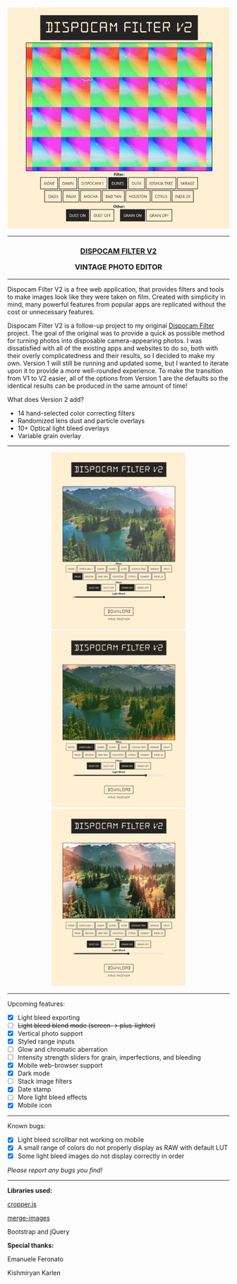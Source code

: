 

<div align="center">
  <a href="https://ssambender.github.io/DispoCam-Filter-2/" target="_blank">
        <img src="https://raw.githubusercontent.com/ssambender/DispoCam-Filter-2/main/demo/example0.png" height="500px">
  </a>
</div>

---

<h3 align="center">
  <a href="https://ssambender.github.io/DispoCam-Filter-2/">DISPOCAM FILTER V2</a>
  
  VINTAGE PHOTO EDITOR
</h3>

---

Dispocam Filter V2 is a free web application, that provides filters and tools to make images look like they were taken on film. Created with simplicity in mind, many powerful features
from popular apps are replicated without the cost or unnecessary features. 

Dispocam Filter V2 is a follow-up project to my original [Dispocam Filter](https://sambender.net/dispoCameraFilter.html) project.
The goal of the original was to provide a quick as possible method for turning photos into disposable camera-appearing photos. I was dissatisfied with
all of the existing apps and websites to do so, both with their overly complicatedness and their results, so I decided to make my own. Version 1 will still be
running and updated some, but I wanted to iterate upon it to provide a more well-rounded experience. To make the transition from V1 to V2 easier, all of the options
from Version 1 are the defaults so the identical results can be produced in the same amount of time!


What does Version 2 add?
- 14 hand-selected color correcting filters
- Randomized lens dust and particle overlays
- 10+ Optical light bleed overlays
- Variable grain overlay


---

<div align="center">
  <img src="https://raw.githubusercontent.com/ssambender/DispoCam-Filter-2/main/demo/example2.png" height="400px">
  <img src="https://raw.githubusercontent.com/ssambender/DispoCam-Filter-2/main/demo/example3.png" height="400px">
  <img src="https://raw.githubusercontent.com/ssambender/DispoCam-Filter-2/main/demo/example4.png" height="400px">
</div>

---

Upcoming features:
- [X] Light bleed exporting
- [ ] ~~Light bleed blend mode (screen -> plus-lighter)~~
- [X] Vertical photo support
- [X] Styled range inputs
- [ ] Glow and chromatic aberration
- [ ] Intensity strength sliders for grain, imperfections, and bleeding
- [X] Mobile web-browser support
- [X] Dark mode
- [ ] Stack image filters
- [X] Date stamp
- [ ] More light bleed effects
- [X] Mobile icon

---

Known bugs:
- [X] Light bleed scrollbar not working on mobile
- [X] A small range of colors do not properly display as RAW with default LUT
- [X] Some light bleed images do not display correctly in order

_Please report any bugs you find!_

---

**Libraries used:**

[cropper.js](https://fengyuanchen.github.io/cropperjs/)

[merge-images](https://unpkg.com/browse/merge-images@2.0.0/)

Bootstrap and jQuery


**Special thanks:**

Emanuele Feronato

Kishmiryan Karlen

